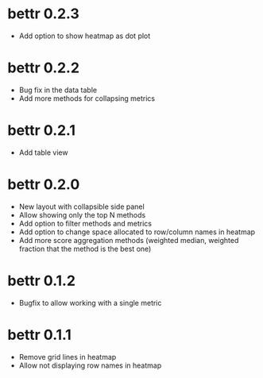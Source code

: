 # bettr 0.2.3

* Add option to show heatmap as dot plot

# bettr 0.2.2

* Bug fix in the data table
* Add more methods for collapsing metrics

# bettr 0.2.1

* Add table view

# bettr 0.2.0

* New layout with collapsible side panel
* Allow showing only the top N methods
* Add option to filter methods and metrics
* Add option to change space allocated to row/column names in heatmap
* Add more score aggregation methods (weighted median, weighted fraction that the method is the best one)

# bettr 0.1.2

* Bugfix to allow working with a single metric

# bettr 0.1.1

* Remove grid lines in heatmap
* Allow not displaying row names in heatmap
